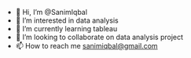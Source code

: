 - 👋 Hi, I’m @SanimIqbal
- 👀 I’m interested in data analysis
- 🌱 I’m currently learning tableau
- 💞️ I’m looking to collaborate on data analysis project
- 📫 How to reach me sanimiqbal@gmail.com

<!---
SanimIqbal/SanimIqbal is a ✨ special ✨ repository because its `README.md` (this file) appears on your GitHub profile.
You can click the Preview link to take a look at your changes.
--->
